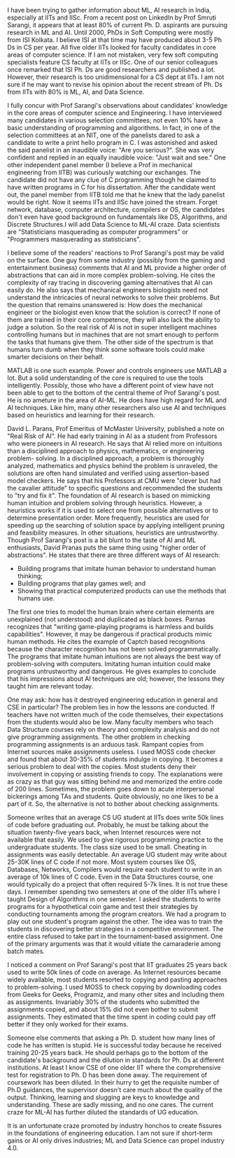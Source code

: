 I have been trying to gather information about ML, AI research in India, especially at IITs and IISc. From a recent post on LinkedIn by Prof Smruti 
Sarangi, it appears that at least 80% of current Ph. D. aspirants are pursuing research in ML and AI. Until 2000, PhDs in Soft Computing were mostly from 
ISI Kolkata. I believe ISI at that time may have produced about 3-5 Ph Ds in CS per year. All five older IITs looked for faculty candidates in core areas 
of computer science. If I am not mistaken, very few soft computing specialists feature CS faculty at IITs or IISc. One of our senior colleagues once 
remarked that ISI Ph. Ds are good researchers and published a lot. However, their research is too unidimensional for a CS dept at IITs. I am not sure if he 
may want to revise his opinion about the recent stream of Ph. Ds from IITs with 80% is ML, AI, and Data Science.

I fully concur with Prof Sarangi's observations about candidates' knowledge in the core areas of computer science and Engineering. I have interviewed many 
candidates in various selection committees; not even 10% have a basic understanding of programming and algorithms. In fact, in one of the selection 
committees at an NIT, one of the panelists dared to ask a candidate to write a print hello program in C. I was astonished and asked the said panelist in an 
inaudible voice: "Are you serious?". She was very confident and replied in an equally inaudible voice: "Just wait and see." One other independent panel 
member (I believe a Prof in mechanical engineering from IITB) was curiously watching our exchanges. The candidate did not have any clue of C programming 
though he claimed to have written programs in C for his dissertation. After the candidate went out, the panel member from IITB told me that he knew that 
the lady panelist would be right. Now it seems IITs and IISc have joined the stream.
 Forget network, database, computer architecture, compilers or OS, the candidates don't even have good background on fundamentals like DS, Algorithms, and 
Discrete Structures.I will add Data Science to ML-AI craze. Data scientists are "Statisticians masquerading as computer programmers" or "Programmers 
masquerading as statisticians". 

I believe some of the readers' reactions to Prof Sarangi's post may be valid on the surface. One guy from some industry (possibly from the gaming and 
entertainment business) comments that AI and ML provide a higher order of abstractions that can aid in more complex problem-solving. He cites the 
complexity of ray tracing in discovering gaming alternatives that AI can easily do. He also says that mechanical engineers biologists need not understand 
the intricacies of neural networks to solve their problems. But the question that remains unanswered is:
How does the mechanical engineer or the biologist even know that the solution is correct?
If none of them are trained in their core competence, they will also lack the ability to judge a solution. So the real risk of AI is not in super intelligent machines controlling humans but in machines that are not smart enough to perform the tasks that humans give them. The other side of the spectrum is that humans turn dumb when they think some software tools could make smarter decisions on their behalf.

MATLAB is one such example. Power and controls engineers use MATLAB a lot. But a solid understanding of the core is required to use the tools intelligently. Possibly, those who have a different point of view have not been able to get to the bottom of the central theme of Prof Sarangi's post. He is no ameture in the area of AI-ML. He does have high regard for ML and AI techniques. Like him, many other researchers also use AI and techniques based on heuristics and learning for their research.

David L. Parans, Prof Emeritus of McMaster University, published a note on "Real Risk of AI". He had early training in AI as a student from Professors who 
were pioneers in AI research. He says that AI relied more on intuitions than a disciplined approach to physics, mathematics, or engineering problem-
solving. In a disciplined approach, a problem is thoroughly analyzed, mathematics and physics behind the problem is unraveled, the solutions are often hand 
simulated and verified using assertion-based model checkers. He says that his Professors at CMU were "clever but had the cavalier attitude" to specific 
questions and recommended the students to "try and fix it". The foundation of AI research is based on mimicking human intuition and problem solving through 
heuristics. However, a heuristics works if it is used to select one from possible alternatives or to determine presentation order. More frequently, 
heuristics are used for speeding up the searching of solution space by applying intelligent pruning and feasibility measures. In other situations, 
heuristics are untrustworthy. Though Prof Sarangi's post is a bit blunt to the taste of AI and ML enthusiasts, David Pranas puts the same thing using 
"higher order of abstractions". He states that there are three different ways of AI research:

- Building programs that imitate human behavior to understand human thinking;
- Building programs that play games well; and
- Showing that practical computerized products can use the methods that humans use.

The first one tries to model the human brain where certain elements are unexplained (not understood) and duplicated as black boxes. Parnas recognizes that 
"writing game-playing programs is harmless and builds capabilities". However, it may be dangerous if practical products mimic human methods. He cites the 
example of Captch based recognitions because the character recognition has not been solved programmatically. The programs that imitate human intuitions are 
not always the best way of problem-solving with computers. Imitating human intuition could make programs untrustworthy and dangerous. He gives examples to 
conclude that his impressions about AI techniques are old; however, the lessons they taught him are relevant today.

One may ask: how has it destroyed engineering education in general and CSE in particular? The problem lies in how the lessons are conducted. If teachers 
have not written much of the code themselves, their  expectations from the students would also be low. Many faculty members who teach Data Structure 
courses rely on theory and complexity analysis and do not give programming assignments. The other problem in checking programming assignments is an arduous 
task. Rampant copies from Internet sources make assignments useless. I used MOSS code checker and found that about 30-35% of students indulge in copying. 
It becomes a serious problem to deal with the copies. Most students deny their involvement in copying or assisting friends to copy. The explanations were 
as crazy as that guy was sitting behind me and memorized the entire code of 200 lines. Sometimes, the problem goes down to acute interpersonal bickerings 
among TAs and students. Quite obviously, no one likes to be a part of it. So, the alternative is not to bother about checking assignments.

Someone writes that an average CS UG student at IITs does write 50k lines of code before graduating out. Probably, he must be talking about the situation 
twenty-five years back, when Internet resources were not available that easily. We used to give rigorous programming practice to the undergraduate 
students. The class size used to be small. Cheating in assignments was easily detectable. An average UG student may write about 25-30K lines of C code if 
not more. Most system courses like OS, Databases, Networks, Compilers would require each student to write in an average of 10k lines of C code. Even in the 
Data Structures course, one would typically do a project that often required 5-7k lines. It is not true these days. I remember spending two semesters at 
one of the older IITs where I taught Design of Algorithms in one semester. I asked the students to write programs for a hypothetical coin game and test 
their strategies by conducting tournaments among the program creators. We had a program to play out one student's program against the other. The idea was 
to train the students in discovering better strategies in a competitive environment. The entire class refused to take part in the tournament-based 
assignment. One of the primary arguments was that it would vitiate the camaraderie among batch mates.

I noticed a comment on Prof Sarangi's post that IIT graduates 25 years back used to write 50k lines of code on average. 
As Internet resources became widely available, most students resorted to copying and pasting approaches to problem-solving. I used MOSS to check copying by 
downloading codes from Geeks for Geeks, Programiz, and many other sites and including them as assignments. Invariably 30% of the students who submitted the 
assignments copied, and about 15% did not even bother to submit assignments. They estimated that the time spent in coding could pay off better if they only 
worked for their exams. 

Someone else comments that asking a Ph. D. student how many lines of code he has written is stupid. He is successful today because he 
received training 20-25 years back. He should perhaps go to the bottom of the candidate's background and the dilution in standards for Ph. Ds at 
different institutions. At least I know CSE of one older IIT where the comprehensive test for registration to Ph. D has been done away. The requirement of
coursework has been diluted. In their hurry to get the requisite number of Ph.D guidances, the supervisor doesn't care much about the quality of the
output. Thinking, learning and slugging are keys to knowledge and understanding. These are sadly missing, and no one cares. The current craze for ML-AI
has further diluted the standards of UG education. 

It is an unfortunate craze promoted by industry honchos to create fissures in the foundations of engineering education. I am not sure if short-term gains 
or AI only drives industries; ML and Data Science can propel industry 4.0.
